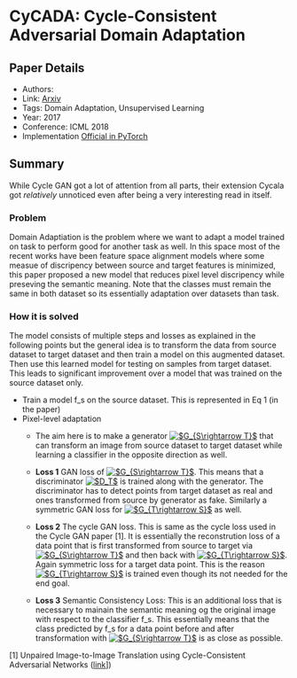 # CyCADA: Cycle-Consistent Adversarial Domain Adaptation
## Paper Details

* Authors:
* Link: [Arxiv](http://proceedings.mlr.press/v80/hoffman18a/hoffman18a.pdf)
* Tags: Domain Adaptation, Unsupervised Learning
* Year: 2017
* Conference: ICML 2018
* Implementation [Official in PyTorch](https://github.com/jhoffman/cycada_release)

## Summary

While Cycle GAN got a lot of attention from all parts, their extension Cycala got *relatively* unnoticed even after being a very interesting read in itself.

### Problem
Domain Adaptiation is the problem where we want to adapt a model trained on task to perform good for another task as well. In this space most of the recent works have been feature space alignment models where some measue of discripency between source and target features is minimized, this paper proposed a new model that reduces pixel level discripency while preseving the semantic meaning. Note that the classes must remain the same in both dataset so its essentially adaptation over datasets than task.

### How it is solved
The model consists of multiple steps and losses as explained in the following points but the general idea is to transform the data from source dataset to target dataset and then train a model on this augmented dataset. Then use this learned model for testing on samples from target dataset. This leads to significant improvement over a model that was trained on the source dataset only.

* Train a model f_s on the source dataset. This is represented in Eq 1 (in the paper)
* Pixel-level adaptation
  * The aim here is to make a generator <a href="https://www.codecogs.com/eqnedit.php?latex=$G_{S\rightarrow&space;T}$" target="_blank"><img src="https://latex.codecogs.com/gif.latex?$G_{S\rightarrow&space;T}$" title="$G_{S\rightarrow T}$" /></a>
 that can transform an image from source dataset to target dataset while learning a classifier in the opposite direction as well.
  * **Loss 1** GAN loss of <a href="https://www.codecogs.com/eqnedit.php?latex=$G_{S\rightarrow&space;T}$" target="_blank"><img src="https://latex.codecogs.com/gif.latex?$G_{S\rightarrow&space;T}$" title="$G_{S\rightarrow T}$" /></a>. This means that a discriminator <a href="https://www.codecogs.com/eqnedit.php?latex=$D_T$" target="_blank"><img src="https://latex.codecogs.com/gif.latex?$D_T$" title="$D_T$" /></a> is trained along with the generator. The discriminator has to detect points from target dataset as real and ones transformed from source by generator as fake. Similarly a symmetric GAN loss for <a href="https://www.codecogs.com/eqnedit.php?latex=$G_{T\rightarrow&space;S}$" target="_blank"><img src="https://latex.codecogs.com/gif.latex?$G_{T\rightarrow&space;S}$" title="$G_{T\rightarrow S}$" /></a> as well.  

  * **Loss 2** The cycle GAN loss. This is same as the cycle loss used in the Cycle GAN paper [1]. It is essentially the reconstrution loss of a data point that is first transformed from source to target via <a href="https://www.codecogs.com/eqnedit.php?latex=$G_{S\rightarrow&space;T}$" target="_blank"><img src="https://latex.codecogs.com/gif.latex?$G_{S\rightarrow&space;T}$" title="$G_{S\rightarrow T}$" /></a> and then back with <a href="https://www.codecogs.com/eqnedit.php?latex=$G_{T\rightarrow&space;S}$" target="_blank"><img src="https://latex.codecogs.com/gif.latex?$G_{T\rightarrow&space;S}$" title="$G_{T\rightarrow S}$" /></a>. Again symmetric loss for a target data point. This is the reason <a href="https://www.codecogs.com/eqnedit.php?latex=$G_{T\rightarrow&space;S}$" target="_blank"><img src="https://latex.codecogs.com/gif.latex?$G_{T\rightarrow&space;S}$" title="$G_{T\rightarrow S}$" /></a> is trained even though its not needed for the end goal.

  * **Loss 3** Semantic Consistency Loss: This is an additional loss that is necessary to mainain the semantic meaning og the original image with respect to the classifier f_s. This essentially means that the class predicted by f_s for a data point before and after transformation with <a href="https://www.codecogs.com/eqnedit.php?latex=$G_{S\rightarrow&space;T}$" target="_blank"><img src="https://latex.codecogs.com/gif.latex?$G_{S\rightarrow&space;T}$" title="$G_{S\rightarrow T}$" /></a> is as close as possible. 





[1] Unpaired Image-to-Image Translation using Cycle-Consistent Adversarial Networks ([link](https://arxiv.org/abs/1703.10593)])
